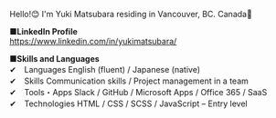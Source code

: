 
Hello!😊
I'm Yuki Matsubara residing in Vancouver, BC. Canada🍁

<b>■LinkedIn Profile</b><br>
https://www.linkedin.com/in/yukimatsubara/

<b>■Skills and Languages</b><br>
✔　Languages	      English (fluent) / Japanese (native)<br>
✔　Skills		      Communication skills / Project management in a team<br>
✔　Tools・Apps	   Slack / GitHub / Microsoft Apps / Office 365 / SaaS<br>
✔　Technologies	  HTML / CSS / SCSS / JavaScript – Entry level<br>
